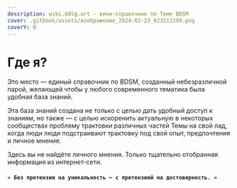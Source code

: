 ```yaml
---
description: wiki.ddlg.art - вики-справочник по Теме BDSM
cover: .gitbook/assets/изображение_2024-02-23_023211299.png
coverY: 0
---
```


# Где я?

Это место — единый справочник по BDSM, созданный небезразличной парой, желающей чтобы у любого современного тематика была удобная база знаний.

Эта база знаний создана не только с целью дать удобный доступ к знаниям, но также — с целью искоренить актуальную в некоторых сообществах проблему трактовки различных частей Темы на свой лад, когда люди люди подстраивают трактовку под свой опыт, предпочтения и личное мнение.

Здесь вы не найдёте личного мнения. Только тщательно отобранная информация из интернет-сети.

#### &#x20;`« Без претензии на уникальность — с претензией на достоверность. »`&#x20;

